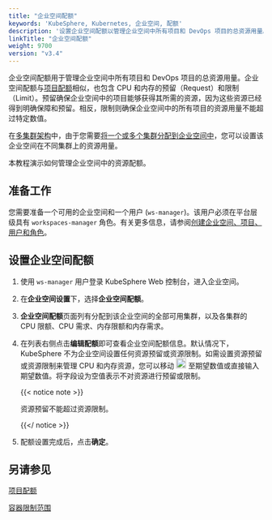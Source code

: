 ```yaml
---
title: "企业空间配额"
keywords: 'KubeSphere, Kubernetes, 企业空间, 配额'
description: '设置企业空间配额以管理企业空间中所有项目和 DevOps 项目的总资源用量。'
linkTitle: "企业空间配额"
weight: 9700
version: "v3.4"
---
```


企业空间配额用于管理企业空间中所有项目和 DevOps 项目的总资源用量。企业空间配额与[项目配额](../project-quotas/)相似，也包含 CPU 和内存的预留（Request）和限制（Limit）。预留确保企业空间中的项目能够获得其所需的资源，因为这些资源已经得到明确保障和预留。相反，限制则确保企业空间中的所有项目的资源用量不能超过特定数值。

在[多集群架构](../../multicluster-management/)中，由于您需要[将一个或多个集群分配到企业空间中](../../cluster-administration/cluster-settings/cluster-visibility-and-authorization/)，您可以设置该企业空间在不同集群上的资源用量。

本教程演示如何管理企业空间中的资源配额。

## 准备工作

您需要准备一个可用的企业空间和一个用户 (`ws-manager`)。该用户必须在平台层级具有 `workspaces-manager` 角色。有关更多信息，请参阅[创建企业空间、项目、用户和角色](../../quick-start/create-workspace-and-project/)。

## 设置企业空间配额

1. 使用 `ws-manager` 用户登录 KubeSphere Web 控制台，进入企业空间。

2. 在**企业空间设置**下，选择**企业空间配额**。

3. **企业空间配额**页面列有分配到该企业空间的全部可用集群，以及各集群的 CPU 限额、CPU 需求、内存限额和内存需求。

4. 在列表右侧点击**编辑配额**即可查看企业空间配额信息。默认情况下，KubeSphere 不为企业空间设置任何资源预留或资源限制。如需设置资源预留或资源限制来管理 CPU 和内存资源，您可以移动 <img src="/images/docs/v3.x/common-icons/slider.png" width="20" /> 至期望数值或直接输入期望数值。将字段设为空值表示不对资源进行预留或限制。

   {{< notice note >}}

   资源预留不能超过资源限制。

   {{</ notice >}} 

5. 配额设置完成后，点击**确定**。

## 另请参见

[项目配额](../project-quotas/)

[容器限制范围](../../project-administration/container-limit-ranges/)